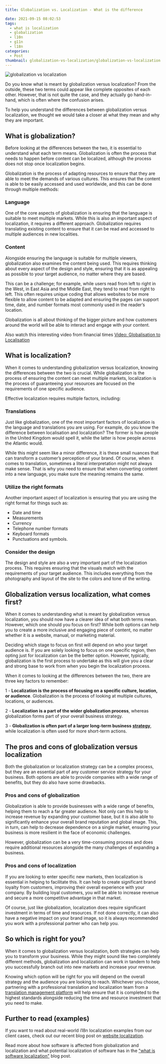 ```yaml
---
title: Globalization vs. Localization - What is the difference

date: 2021-09-15 08:02:53
tags:
  - what is localization
  - globalization
  - l10n
  - g11n
  - l18n
categories:
  - Post
thumbnail: globalization-vs-localization/globalization-vs-localization.webp
---
```


![globalization vs localization](globalization-vs-localization.webp "globalization vs localization")


Do you know what is meant by globalization versus localization? From the outside, these two terms could appear like complete opposites of each other. However, that is not quite the case, and they actually go hand-in-hand, which is often where the confusion arises. 

To help you understand the differences between globalization versus localization, we thought we would take a closer at what they mean and why they are important. 


## What is globalization?

Before looking at the differences between the two, it is essential to understand what each term means. Globalization is often the process that needs to happen before content can be localized, although the process does not stop once localization begins. 

Globalization is the process of adapting resources to ensure that they are able to meet the demands of various cultures. This ensures that the content is able to be easily accessed and used worldwide, and this can be done through multiple methods:


### Language
One of the core aspects of globalization is ensuring that the language is suitable to meet multiple markets. While this is also an important aspect of localization, it requires a different approach. Globalization requires translating existing content to ensure that it can be read and accessed to multiple audiences in new localities.

### Content
Alongside ensuring the language is suitable for multiple viewers, globalization also examines the content being used. This requires thinking about every aspect of the design and style, ensuring that it is as appealing as possible to your target audience, no matter where they are based. 

This can be a challenge; for example, while users read from left to right in the West, in East Asia and the Middle East, they tend to read from right to left. This often requires unique coding that allows websites to be more flexible to allow content to be adapted and ensuring the pages can support time, date, and number formats most commonly used in the reader’s location. 

Globalization is all about thinking of the bigger picture and how customers around the world will be able to interact and engage with your content. 

Also watch this interesting video from financial times <a href="https://www.youtube.com/watch?v=T9lgZper-W4" title="Video: Globalisation to Localisation">Video: Globalisation to Localisation</a>



## What is localization?
When it comes to understanding globalization versus localization, knowing the differences between the two is crucial. While globalization is the process of ensuring the content can meet multiple markets, localization is the process of guaranteeing your resources are focused on the requirements of one specific audience. 

Effective localization requires multiple factors, including:


### Translations
Just like globalization, one of the most important factors of localization is the language and translations you are using. For example, do you know the difference between localisation and localization? The former is how people in the United Kingdom would spell it, while the latter is how people across the Atlantic would. 

While this might seem like a minor difference, it is these small nuances that can transform a customer’s perception of your brand. Of course, when it comes to translation, sometimes a literal interpretation might not always make sense. That is why you need to ensure that when converting content into a new language, you make sure the meaning remains the same. 


### Utilize the right formats 
Another important aspect of localization is ensuring that you are using the right format for things such as:
-	Date and time
-	Measurements
-	Currency
-	Telephone number formats
-	Keyboard formats
-	Punctuations and symbols. 


### Consider the design 
The design and style are also a very important part of the localization process. This requires ensuring that the visuals match with the requirements of your target audience. This includes everything from the photography and layout of the site to the colors and tone of the writing. 


## Globalization versus localization, what comes first?
When it comes to understanding what is meant by globalization versus localization, you should now have a clearer idea of what both terms mean. However, which one should you focus on first? While both options can help you to create a more inclusive and engaging piece of content, no matter whether it is a website, manual, or marketing material. 

Deciding which stage to focus on first will depend on who your target audience is. If you are solely looking to focus on one specific region, then opting just for localization can be the better option. However, typically, globalization is the first process to undertake as this will give you a clear and strong base to work from when you begin the localization process.  


When it comes to looking at the differences between the two, there are three key factors to remember:

1 - <b>Localization is the process of focusing on a specific culture, location, or audience</b>. Globalization is the process of looking at multiple cultures, locations, or audiences. 

2 - <b>Localization is a part of the wider globalization process</b>, whereas globalization forms part of your overall business strategy. 
  	
3 - <b>Globalization is often part of a larger long-term business <a href="https://en.wikipedia.org/wiki/Global_strategy" title="strategy">strategy</a></b>, while localization is often used for more short-term actions.


## The pros and cons of globalization versus localization 
Both the globalization or localization strategy can be a complex process, but they are an essential part of any customer service strategy for your business. Both options are able to provide companies with a wide range of benefits, but they do also have some drawbacks. 



### Pros and cons of globalization 
Globalization is able to provide businesses with a wide range of benefits, helping them to reach a far greater audience. Not only can this help to increase revenue by expanding your customer base, but it is also able to significantly enhance your overall brand reputation and global image. This, in turn, can help to decrease dependence on a single market, ensuring your business is more resilient in the face of economic challenges. 

However, globalization can be a very time-consuming process and does require additional resources alongside the many challenges of expanding a business. 

### Pros and cons of localization 
If you are looking to enter specific new markets, then localization is essential in helping to facilitate this. It can help to create significant brand loyalty from customers, improving their overall experience with your company. By building loyal customers, you will be able to increase revenue and secure a more competitive advantage in that market. 

Of course, just like globalization, localization does require significant investment in terms of time and resources. If not done correctly, it can also have a negative impact on your brand image, so it is always recommended you work with a professional partner who can help you. 


## So which is right for you?
When it comes to globalization versus localization, both strategies can help you to transform your business. While they might sound like two completely different methods, globalization and localization can work in tandem to help you successfully branch out into new markets and increase your revenue. 

Knowing which option will be right for you will depend on the overall strategy and the audience you are looking to reach. Whichever you choose, partnering with a professional translation and localization team from a <a href="/" title="translation management platform">translation management platform</a>  will help ensure that it is completed to the highest standards alongside reducing the time and resource investment that you need to make. 

## Further to read (examples)
If you want to read about real-world i18n localization examples from our client cases, check out our recent blog post on <a href="/blog/website-localization/" title="website localization">website localization</a>.  

Read more about how software is affected from globalization and localization and what potential localization of software has in the <a href="/blog/what-is-software-localization/" title="what is software localization">"what is software localization"</a> blog post.